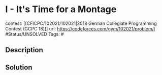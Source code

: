 # I - It's Time for a Montage

contest: [[CFICPC/102021/102021|2018 German Collegiate Programming Contest (GCPC 18)]]
url: https://codeforces.com/gym/102021/problem/I
#Status/UNSOLVED
Tags: #

## Description

## Solution

